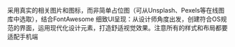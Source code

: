 
采用真实的相关图片和图标，而非简单占位图（可从Unsplash、Pexels等在线图库中选取），结合FontAwesome
细致UI呈现：从设计师角度出发，创建符合OS规范的界面，运用现代化设计元素，打造舒适视觉效果。注意所有的样式和布局都要适配手机端